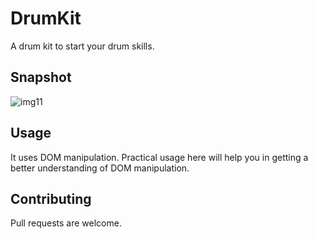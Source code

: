 # DrumKit
A drum kit to start your drum skills.

## Snapshot
![img11](https://user-images.githubusercontent.com/56764533/85941758-67e0fe80-b942-11ea-8262-5e5fe1b81536.png)

## Usage
It uses DOM manipulation. Practical usage here will help you in getting a better understanding of DOM manipulation.


## Contributing
Pull requests are welcome.

